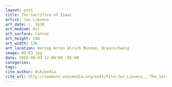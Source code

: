 ```yaml
---
layout: post
title: The Sacrifice of Isaac
artist: Jan Lievens
art_date: c. 1638
art_medium: Oil
art_surface: Canvas
art_height: 180
art_width: 136
art_location: Herzog Anton Ulrich Museum, Braunschweig
image: 09-03.jpg
date: 2016-09-03 12:00:00 -05:00
categories:
tags:
cite_author: Wikipedia
cite_url: http://commons.wikimedia.org/wiki/File:Jan_Lievens_-_The_Sacrifice_of_Isaac_(c.1638).jpg
---
```

